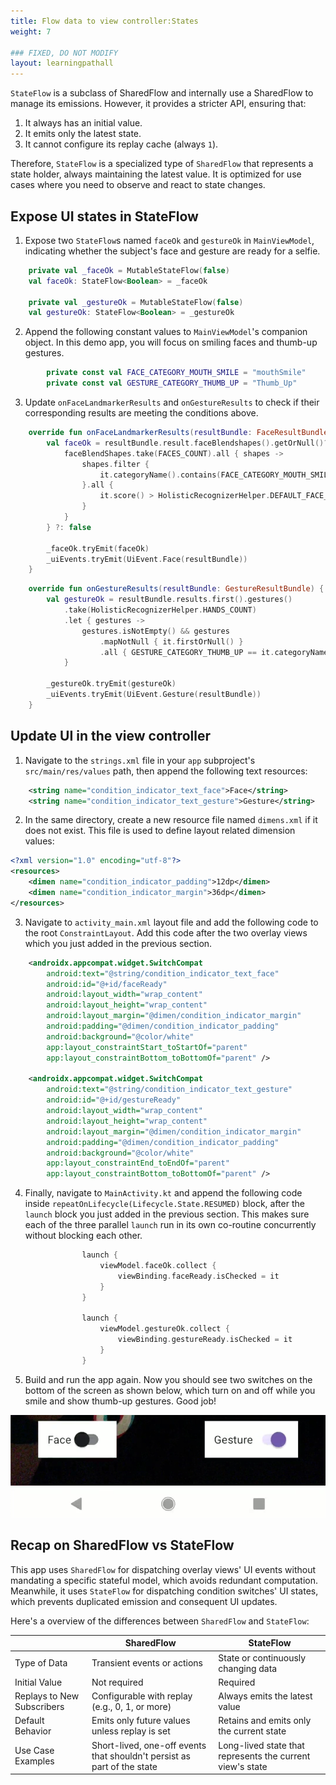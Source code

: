 ```yaml
---
title: Flow data to view controller:States
weight: 7

### FIXED, DO NOT MODIFY
layout: learningpathall
---
```


`StateFlow` is a subclass of SharedFlow and internally use a SharedFlow to manage its emissions. However, it provides a stricter API, ensuring that:
1. It always has an initial value.
2. It emits only the latest state.
3. It cannot configure its replay cache (always `1`).

Therefore, `StateFlow` is a specialized type of `SharedFlow` that represents a state holder, always maintaining the latest value. It is optimized for use cases where you need to observe and react to state changes.

## Expose UI states in StateFlow

1. Expose two `StateFlow`s named `faceOk` and `gestureOk` in `MainViewModel`, indicating whether the subject's face and gesture are ready for a selfie.

```kotlin
    private val _faceOk = MutableStateFlow(false)
    val faceOk: StateFlow<Boolean> = _faceOk

    private val _gestureOk = MutableStateFlow(false)
    val gestureOk: StateFlow<Boolean> = _gestureOk
```

2. Append the following constant values to `MainViewModel`'s companion object. In this demo app, you will focus on smiling faces and thumb-up gestures.

```kotlin
        private const val FACE_CATEGORY_MOUTH_SMILE = "mouthSmile"
        private const val GESTURE_CATEGORY_THUMB_UP = "Thumb_Up"
```

3. Update `onFaceLandmarkerResults` and `onGestureResults` to check if their corresponding results are meeting the conditions above.

```kotlin
    override fun onFaceLandmarkerResults(resultBundle: FaceResultBundle) {
        val faceOk = resultBundle.result.faceBlendshapes().getOrNull()?.let { faceBlendShapes ->
            faceBlendShapes.take(FACES_COUNT).all { shapes ->
                shapes.filter {
                    it.categoryName().contains(FACE_CATEGORY_MOUTH_SMILE)
                }.all {
                    it.score() > HolisticRecognizerHelper.DEFAULT_FACE_SHAPE_SCORE_THRESHOLD
                }
            }
        } ?: false

        _faceOk.tryEmit(faceOk)
        _uiEvents.tryEmit(UiEvent.Face(resultBundle))
    }
```

```kotlin
    override fun onGestureResults(resultBundle: GestureResultBundle) {
        val gestureOk = resultBundle.results.first().gestures()
            .take(HolisticRecognizerHelper.HANDS_COUNT)
            .let { gestures ->
                gestures.isNotEmpty() && gestures
                    .mapNotNull { it.firstOrNull() }
                    .all { GESTURE_CATEGORY_THUMB_UP == it.categoryName() }
            }

        _gestureOk.tryEmit(gestureOk)
        _uiEvents.tryEmit(UiEvent.Gesture(resultBundle))
    }
```

## Update UI in the view controller

1. Navigate to the `strings.xml` file in your `app` subproject's `src/main/res/values` path, then append the following text resources:

```xml
    <string name="condition_indicator_text_face">Face</string>
    <string name="condition_indicator_text_gesture">Gesture</string>
```

2. In the same directory, create a new resource file named `dimens.xml` if it does not exist. This file is used to define layout related dimension values:

```xml
<?xml version="1.0" encoding="utf-8"?>
<resources>
    <dimen name="condition_indicator_padding">12dp</dimen>
    <dimen name="condition_indicator_margin">36dp</dimen>
</resources>
```

3. Navigate to `activity_main.xml` layout file and add the following code to the root `ConstraintLayout`. Add this code after the two overlay views which you just added in the previous section.

```xml
    <androidx.appcompat.widget.SwitchCompat
        android:text="@string/condition_indicator_text_face"
        android:id="@+id/faceReady"
        android:layout_width="wrap_content"
        android:layout_height="wrap_content"
        android:layout_margin="@dimen/condition_indicator_margin"
        android:padding="@dimen/condition_indicator_padding"
        android:background="@color/white"
        app:layout_constraintStart_toStartOf="parent"
        app:layout_constraintBottom_toBottomOf="parent" />

    <androidx.appcompat.widget.SwitchCompat
        android:text="@string/condition_indicator_text_gesture"
        android:id="@+id/gestureReady"
        android:layout_width="wrap_content"
        android:layout_height="wrap_content"
        android:layout_margin="@dimen/condition_indicator_margin"
        android:padding="@dimen/condition_indicator_padding"
        android:background="@color/white"
        app:layout_constraintEnd_toEndOf="parent"
        app:layout_constraintBottom_toBottomOf="parent" />
```

4. Finally, navigate to `MainActivity.kt` and append the following code inside `repeatOnLifecycle(Lifecycle.State.RESUMED)` block, after the `launch` block you just added in the previous section. This makes sure each of the three parallel `launch` run in its own co-routine concurrently without blocking each other.

```kotlin
                launch {
                    viewModel.faceOk.collect {
                        viewBinding.faceReady.isChecked = it
                    }
                }

                launch {
                    viewModel.gestureOk.collect {
                        viewBinding.gestureReady.isChecked = it
                    }
                }
```

5. Build and run the app again. Now you should see two switches on the bottom of the screen as shown below, which turn on and off while you smile and show thumb-up gestures. Good job!

![indicator UI](images/7/indicator%20ui.png)

## Recap on SharedFlow vs StateFlow

This app uses `SharedFlow` for dispatching overlay views' UI events without mandating a specific stateful model, which avoids redundant computation. Meanwhile, it uses `StateFlow` for dispatching condition switches' UI states, which prevents duplicated emission and consequent UI updates.

Here's a overview of the differences between `SharedFlow` and `StateFlow`:

|  | SharedFlow | StateFlow |
| --- | --- | --- |
| Type of Data | Transient events or actions | State or continuously changing data |
| Initial Value | Not required | Required | 
| Replays to New Subscribers | Configurable with replay (e.g., 0, 1, or more) | Always emits the latest value |
| Default Behavior | Emits only future values unless replay is set | Retains and emits only the current state |
| Use Case Examples | Short-lived, one-off events that shouldn't persist as part of the state | Long-lived state that represents the current view's state |
